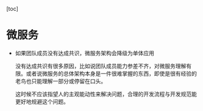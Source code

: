 [toc]

# 微服务

- 如果团队成员没有达成共识，微服务架构会降级为单体应用

  没有达成共识有很多原因，比如说团队成员能力参差不齐，对微服务理解有限。或者说微服务的总体架构本身是一件很难掌握的东西，即使是很有经验的老鸟也只能理解一部分或停留在口头。

  这时候不应该指望人的主观能动性来解决问题，合理的开发流程与开发规范能更好地规避这个问题。